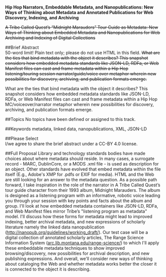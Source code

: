 **Hip Hop Narrators, Embeddable Metadata, and Nanopublications: New Ways of Thinking about Metadata and Annotated Publications for Web Discovery, Indexing, and Archiving** 

~~A Tribe Called Quest’s “Midnight Marauders” Tour Guide as Metadata: New Ways of Thinking about Embedded Metadata and Nanopublications for Web Archiving and Indexing of Digital Collections~~

##Brief Abstract 	
50-word limit! Plain text only; please do not use HTML in this field.
~~What are the ties that bind metadata with the object it describes? This snapshot considers how embedded metadata standards like JSON-LD, RDFa, or Web Manifest files can cast and frame metadata within a Hip Hop listening/touring session narrator/guide/voice over metaphor wherein new possibilities for discovery, archiving, and publication formats emerge.~~

What are the ties that bind metadata with the object it describes? This snapshot considers how embedded metadata standards like JSON-LD, RDFa, or Web Manifest files can cast and frame metadata within a Hip Hop MC/voiceover/narrator metaphor wherein new possibilities for discovery, archiving, and publication formats emerge.

##Topics 
No topics have been defined or assigned to this track.

##Keywords
metadata, linked data, nanopublications, XML, JSON-LD

##Please Select 	
I/we agree to share the brief abstract under a CC-BY 4.0 license. 

##Full Proposal
Library and technology standards bodies have made choices about where metadata should reside. In many cases, a surrogate record - MARC, DublinCore, or a MODS .xml file - is used as description for an object. Other standards have evolved that embed metadata within the file itself (E.g., Adobe's XMP for .pdfs or EXIF for media). HTML and the Web are still looking for an answer to the metadata question. As a possible path forward, I take inspiration in the role of the narrator in A Tribe Called Quest’s tour guide character from their 1993 album, Midnight Marauders. The album is designed as a listening program with an informative, robotic voice leading you through your session with key points and facts about the album and group. I'll look at how embedded metadata containers like JSON-LD, RDFa, and Web Manifest files mirror Tribe’s "listening program as metadata" model. I'll discuss how these forms for metadata might lead to improved indexing, better archival metadata, and new expressions of scholarly literature namely the linked data nanopublication (<http://nanopub.org/guidelines/working_draft/>). Our test case will be a digital collection of annotated scholarly articles, The Range Science Information System ([arc.lib.montana.edu/range-science/](https://arc.lib.montana.edu/range-science/)) to which I'll apply these embeddable metadata techniques to show improved browsing/discovery, new possibilities for archival description, and new publishing expressions. And overall, we'll consider new ways of thinking about cataloging the Web and whether metadata works better the closer it is connected to the object it is describing.
